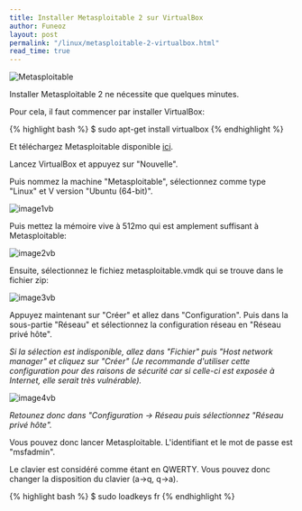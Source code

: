 ```yaml
---
title: Installer Metasploitable 2 sur VirtualBox
author: Funeoz
layout: post
permalink: "/linux/metasploitable-2-virtualbox.html"
read_time: true
---
```

![Metasploitable](/techlovers/assets/metasploitable.jpg)

Installer Metasploitable 2 ne nécessite que quelques minutes.

Pour cela, il faut commencer par installer VirtualBox:

{% highlight bash %}
$ sudo apt-get install virtualbox
{% endhighlight %}

Et téléchargez Metasploitable disponible [ici](https://sourceforge.net/projects/metasploitable/files/Metasploitable2/).

Lancez VirtualBox et appuyez sur "Nouvelle".

Puis nommez la machine "Metasploitable", sélectionnez comme type "Linux" et V
version "Ubuntu (64-bit)".

![image1vb](/techlovers/assets/image1vb.png)

Puis mettez la mémoire vive à 512mo qui est amplement suffisant à Metasploitable:

![image2vb](/techlovers/assets/image2vb.png)

Ensuite, sélectionnez le fichiez metasploitable.vmdk qui se trouve dans le fichier zip: 

![image3vb](/techlovers/assets/image3vb.png)

Appuyez maintenant sur "Créer" et allez dans "Configuration".
Puis dans la sous-partie "Réseau" et sélectionnez la configuration réseau en "Réseau privé hôte". 

*Si la sélection est indisponible, allez dans "Fichier" puis "Host network manager" et cliquez sur "Créer" (Je recommande d'utiliser cette configuration pour des raisons de sécurité car si celle-ci est exposée à Internet, elle serait très vulnérable).*

![image4vb](/techlovers/assets/image4vb.png)

*Retounez donc dans "Configuration -> Réseau puis sélectionnez "Réseau privé hôte".*

Vous pouvez donc lancer Metasploitable. L'identifiant et le mot de passe est "msfadmin".

Le clavier est considéré comme étant en QWERTY. Vous pouvez donc changer la disposition du clavier (a->q, q->a).

{% highlight bash %}
$ sudo loadkeys fr
{% endhighlight %}

